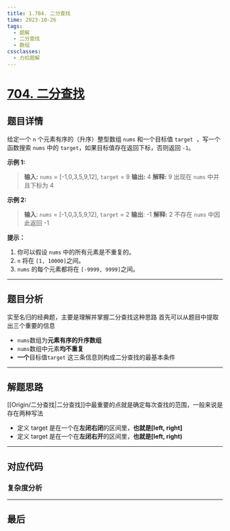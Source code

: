 ```yaml
---
title: 1.704. 二分查找
time: 2023-10-26
tags:
  - 题解
  - 二分查找
  - 数组
cssclasses:
  - 力扣题解
---
```

# [704. 二分查找](https://leetcode.cn/problems/binary-search/)

## 题目详情

给定一个 `n` 个元素有序的（升序）整型数组 `nums` 和一个目标值 `target`  ，写一个函数搜索 `nums` 中的 `target`，如果目标值存在返回下标，否则返回 `-1`。

**示例 1:**

>**输入:** `nums` = [-1,0,3,5,9,12], `target` = 9
>**输出:** 4
>**解释:** 9 出现在 `nums` 中并且下标为 4

**示例 2:**

>**输入**: `nums` = [-1,0,3,5,9,12], `target` = 2
>**输出**: -1
>**解释:** 2 不存在 `nums` 中因此返回 -1

**提示：**

1. 你可以假设 `nums` 中的所有元素是不重复的。
2. `n` 将在 `[1, 10000]`之间。
3. `nums` 的每个元素都将在 `[-9999, 9999]`之间。
---
## 题目分析

实至名归的经典题，主要是理解并掌握二分查找这种思路
首先可以从题目中提取出三个重要的信息
- `nums`数组为**元素有序的升序数组**
- `nums`数组中元素**均不重复**
- **一个**目标值`target`
这三条信息则构成二分查找的最基本条件

---
## 解题思路

[[Origin/二分查找|二分查找]]中最重要的点就是确定每次查找的范围，一般来说是存在两种写法
- 定义 target 是在一个在**左闭右闭**的区间里，**也就是\[left, right]**
- 定义 target 是在一个在**左闭右开**的区间里，**也就是\[left, right)**


---
## 对应代码



### 复杂度分析



---
## 最后



